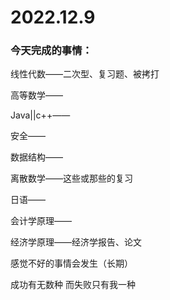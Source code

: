 # 2022.12.9

### 今天完成的事情：

线性代数——二次型、复习题、被拷打

高等数学——

Java||c++——

安全——

数据结构——

离散数学——这些或那些的复习

日语——

会计学原理——

经济学原理——经济学报告、论文

感觉不好的事情会发生（长期）

成功有无数种 而失败只有我一种

